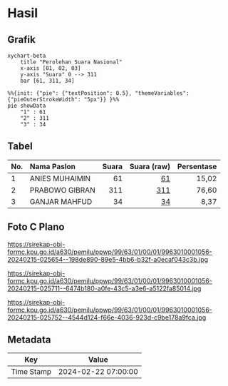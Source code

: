 # Hasil

## Grafik

```mermaid
xychart-beta
    title "Perolehan Suara Nasional"
    x-axis [01, 02, 03]
    y-axis "Suara" 0 --> 311
    bar [61, 311, 34]
```

```mermaid
%%{init: {"pie": {"textPosition": 0.5}, "themeVariables": {"pieOuterStrokeWidth": "5px"}} }%%
pie showData
    "1" : 61
    "2" : 311
    "3" : 34
```

## Tabel

| No. | Nama Paslon    | Suara | Suara (raw) | Persentase |
|:--- |:-------------- | -----:| -----------:| ----------:|
| 1   | ANIES MUHAIMIN | 61    | [61][p-1]   | 15,02      |
| 2   | PRABOWO GIBRAN | 311   | [311][p-2]  | 76,60      |
| 3   | GANJAR MAHFUD  | 34    | [34][p-3]   | 8,37       |


[p-1]: https://github.com/gigit-pemilu/pemilu-2024/blob/main/pilpres/hitung-suara/sub/99-luar-negeri/sub/63-kuching-malaysia/sub/01-kuching-malaysia/sub/0001-kuching-malaysia/sub/056-ksk-051/sub/paslon-1.txt
[p-2]: https://github.com/gigit-pemilu/pemilu-2024/blob/main/pilpres/hitung-suara/sub/99-luar-negeri/sub/63-kuching-malaysia/sub/01-kuching-malaysia/sub/0001-kuching-malaysia/sub/056-ksk-051/sub/paslon-2.txt
[p-3]: https://github.com/gigit-pemilu/pemilu-2024/blob/main/pilpres/hitung-suara/sub/99-luar-negeri/sub/63-kuching-malaysia/sub/01-kuching-malaysia/sub/0001-kuching-malaysia/sub/056-ksk-051/sub/paslon-3.txt

## Foto C Plano

https://sirekap-obj-formc.kpu.go.id/a630/pemilu/ppwp/99/63/01/00/01/9963010001056-20240215-025654--198de890-89e5-4bb6-b32f-a0ecaf043c3b.jpg

https://sirekap-obj-formc.kpu.go.id/a630/pemilu/ppwp/99/63/01/00/01/9963010001056-20240215-025711--6474b180-a0fe-43c5-a3e6-a5122fa85014.jpg

https://sirekap-obj-formc.kpu.go.id/a630/pemilu/ppwp/99/63/01/00/01/9963010001056-20240215-025752--4544d124-f66e-4036-923d-c9be178a9fca.jpg


## Metadata

| Key        | Value               |
| ---------- | ------------------- |
| Time Stamp | 2024-02-22 07:00:00 |



